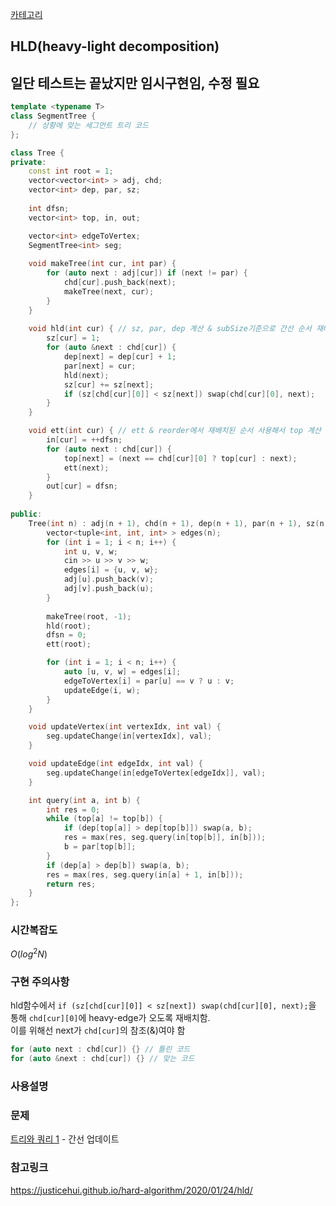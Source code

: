 [카테고리](/README.md)
## HLD(heavy-light decomposition)
## 일단 테스트는 끝났지만 임시구현임, 수정 필요
```cpp
template <typename T>
class SegmentTree {
    // 상황에 맞는 세그먼트 트리 코드
};

class Tree {
private:
    const int root = 1;
    vector<vector<int> > adj, chd;
    vector<int> dep, par, sz;
    
    int dfsn;
    vector<int> top, in, out;

    vector<int> edgeToVertex;
    SegmentTree<int> seg;
    
    void makeTree(int cur, int par) {
        for (auto next : adj[cur]) if (next != par) {
            chd[cur].push_back(next);
            makeTree(next, cur);
        }
    }
    
    void hld(int cur) { // sz, par, dep 계산 & subSize기준으로 간선 순서 재배치
        sz[cur] = 1;
        for (auto &next : chd[cur]) {
            dep[next] = dep[cur] + 1;
            par[next] = cur;
            hld(next);
            sz[cur] += sz[next];
            if (sz[chd[cur][0]] < sz[next]) swap(chd[cur][0], next);
        }
    }

    void ett(int cur) { // ett & reorder에서 재배치된 순서 사용해서 top 계산
        in[cur] = ++dfsn;
        for (auto next : chd[cur]) {
            top[next] = (next == chd[cur][0] ? top[cur] : next);
            ett(next);
        }
        out[cur] = dfsn;
    }
    
public:
    Tree(int n) : adj(n + 1), chd(n + 1), dep(n + 1), par(n + 1), sz(n + 1), top(n + 1), in(n + 1), out(n + 1), edgeToVertex(n + 1), seg(n) {
        vector<tuple<int, int, int> > edges(n);
        for (int i = 1; i < n; i++) {
            int u, v, w;
            cin >> u >> v >> w;
            edges[i] = {u, v, w};
            adj[u].push_back(v);
            adj[v].push_back(u);
        }
        
        makeTree(root, -1);
        hld(root);
        dfsn = 0;
        ett(root);

        for (int i = 1; i < n; i++) {
            auto [u, v, w] = edges[i];
            edgeToVertex[i] = par[u] == v ? u : v;
            updateEdge(i, w);
        }
    }

    void updateVertex(int vertexIdx, int val) {
        seg.updateChange(in[vertexIdx], val);
    }

    void updateEdge(int edgeIdx, int val) {
        seg.updateChange(in[edgeToVertex[edgeIdx]], val);
    }

    int query(int a, int b) {
        int res = 0;
        while (top[a] != top[b]) {
            if (dep[top[a]] > dep[top[b]]) swap(a, b);
            res = max(res, seg.query(in[top[b]], in[b]));
            b = par[top[b]];
        }
        if (dep[a] > dep[b]) swap(a, b);
        res = max(res, seg.query(in[a] + 1, in[b]));
        return res;
    }
};
```
### 시간복잡도
$O(log^2{N})$   

### 구현 주의사항
hld함수에서 `if (sz[chd[cur][0]] < sz[next]) swap(chd[cur][0], next);`을 통해 `chd[cur][0]`에 heavy-edge가 오도록 재배치함.   
이를 위해선 next가 `chd[cur]`의 참조(&)여야 함   
```cpp
for (auto next : chd[cur]) {} // 틀린 코드
for (auto &next : chd[cur]) {} // 맞는 코드
```

### 사용설명


### 문제
[트리와 쿼리 1](https://www.acmicpc.net/problem/13510) - 간선 업데이트   

### 참고링크
https://justicehui.github.io/hard-algorithm/2020/01/24/hld/   